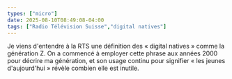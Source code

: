 ```yaml
---
types: ["micro"]
date: 2025-08-10T08:49:08-04:00
tags: ["Radio Télévision Suisse","digital natives"]
---
```

Je viens d'entendre à la RTS une définition des « digital natives » comme la génération Z. On a commencé à employer cette phrase aux années 2000 pour décrire ma génération, et son usage continu pour signifier « les jeunes d'aujourd'hui » révèle combien elle est inutile.